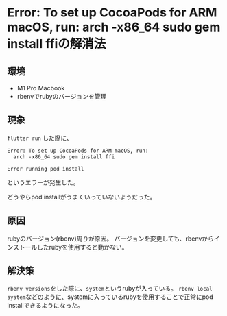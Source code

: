 # Error: To set up CocoaPods for ARM macOS, run: arch -x86_64 sudo gem install ffiの解消法

## 環境
- M1 Pro Macbook
- rbenvでrubyのバージョンを管理

## 現象

`flutter run` した際に、
```
Error: To set up CocoaPods for ARM macOS, run:
  arch -x86_64 sudo gem install ffi

Error running pod install
```
というエラーが発生した。

どうやらpod installがうまくいっていないようだった。

## 原因
rubyのバージョン(rbenv)周りが原因。
バージョンを変更しても、rbenvからインストールしたrubyを使用すると動かない。

## 解決策
`rbenv versions`をした際に、`system`というrubyが入っている。
`rbenv local system`などのように、systemに入っているrubyを使用することで正常にpod installできるようになった。

